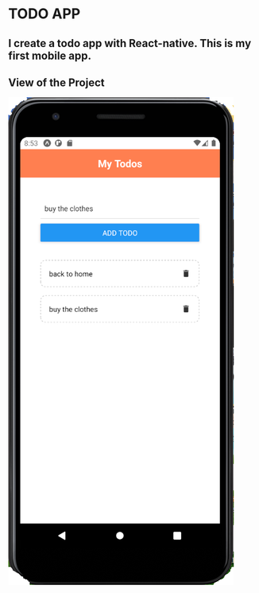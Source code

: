 # TODO APP

## I create a todo app with React-native. This is my first mobile app.

## View of the Project

![View](https://github.com/syhnserkan/ReactNative-todoApp/blob/master/images/mobile.png)
